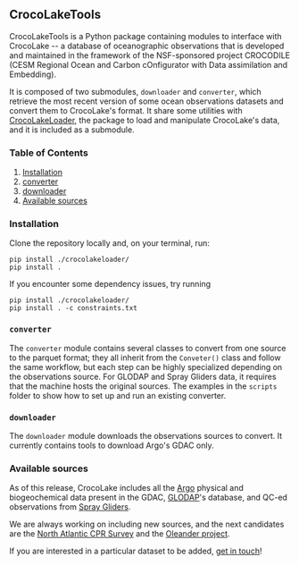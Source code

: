 ## CrocoLakeTools

CrocoLakeTools is a Python package containing modules to interface with CrocoLake -- a database of oceanographic observations that is developed and maintained in the framework of the NSF-sponsored project CROCODILE (CESM Regional Ocean and Carbon cOnfigurator with Data assimilation and Embedding).

It is composed of two submodules, `downloader` and `converter`, which retrieve the most recent version of some ocean observations datasets and convert them to CrocoLake's format. It share some utilities with [CrocoLakeLoader](https://github.com/boom-lab/crocolakeloader/tree/9758ba72f1d6fc968a5cfabf8740a49eef9022ea), the package to load and manipulate CrocoLake's data, and it is included as a submodule.

### Table of Contents
1. [Installation](#installation)
2. [converter](#converter)
3. [downloader](#downloader)
4. [Available sources](#available-sources)

### Installation
Clone the repository locally and, on your terminal, run:
```
pip install ./crocolakeloader/
pip install .
```

If you encounter some dependency issues, try running
```
pip install ./crocolakeloader/
pip install . -c constraints.txt
```

### `converter`

The `converter` module contains several classes to convert from one source to the parquet format; they all inherit from the `Conveter()` class and follow the same workflow, but each step can be highly specialized depending on the observations source. For GLODAP and Spray Gliders data, it requires that the machine hosts the original sources. The examples in the `scripts` folder to show how to set up and run an existing converter.

### `downloader`

The `downloader` module downloads the observations sources to convert. It currently contains tools to download Argo's GDAC only.

### Available sources

As of this release, CrocoLake includes all the [Argo](https://argo.ucsd.edu/) physical and biogeochemical data present in the GDAC, [GLODAP](https://glodap.info/)'s database, and QC-ed observations from [Spray Gliders](https://spraydata.ucsd.edu/about/spray-glider).

We are always working on including new sources, and the next candidates are the [North Atlantic CPR Survey](https://www.bco-dmo.org/project/547835) and the [Oleander project](https://www.aoml.noaa.gov/phod/goos/oleander/intro.php).

If you are interested in a particular dataset to be added, [get in touch](enrico.milanese@whoi.edu)!
